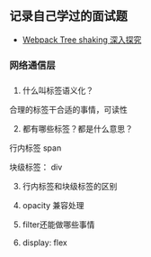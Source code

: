 ## 记录自己学过的面试题



* [Webpack Tree shaking 深入探究](https://juejin.im/post/6844903687412776974)


### 网络通信层



### 



1. 什么叫标签语义化？

合理的标签干合适的事情，可读性

2. 都有哪些标签？都是什么意思？

行内标签 span

块级标签： div

3. 行内标签和块级标签的区别

4. opacity 兼容处理

5. filter还能做哪些事情

6. display: flex